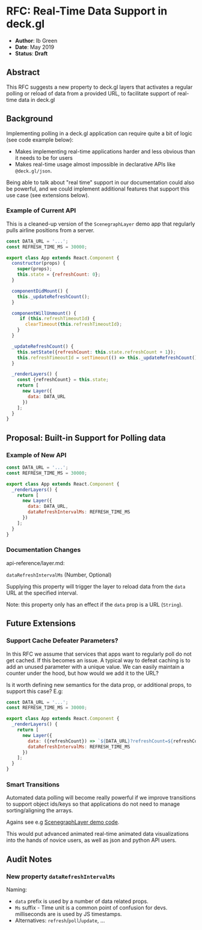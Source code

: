 # RFC: Real-Time Data Support in deck.gl

* **Author**: Ib Green
* **Date**: May 2019
* **Status**: **Draft**

## Abstract

This RFC suggests a new property to deck.gl layers that activates a regular polling or reload of data from a provided URL, to facilitate support of real-time data in deck.gl

## Background

Implementing polling in a deck.gl application can require quite a bit of logic (see code example below):
- Makes implementing real-time applications harder and less obvious than it needs to be for users
- Makes real-time usage almost impossible in declarative APIs like `@deck.gl/json`.

Being able to talk about "real time" support in our documentation could also be powerful, and we could implement additional features that support this use case (see extensions below).

### Example of Current API

This is a cleaned-up version of the `ScenegraphLayer` demo app that regularly pulls airline positions from a server.

```js
const DATA_URL = '...';
const REFRESH_TIME_MS = 30000;

export class App extends React.Component {
  constructor(props) {
    super(props);
    this.state = {refreshCount: 0};
  }

  componentDidMount() {
    this._updateRefreshCount();
  }

  componentWillUnmount() {
     if (this.refreshTimeoutId) {
       clearTimeout(this.refreshTimeoutId);
    }
  }

  _updateRefreshCount() {
    this.setState({refreshCount: this.state.refreshCount + 1});
    this.refreshTimeoutId = setTimeout(() => this._updateRefreshCount(), REFRESH_TIME_MS);
  }

  _renderLayers() {
    const {refreshCount} = this.state;
    return [
      new Layer({
        data: DATA_URL
      })
    ];
  }
}
```

## Proposal: Built-in Support for Polling data

### Example of New API

```js
const DATA_URL = '...';
const REFRESH_TIME_MS = 30000;

export class App extends React.Component {
  _renderLayers() {
    return [
      new Layer({
        data: DATA_URL,
        dataRefreshIntervalMs: REFRESH_TIME_MS
      })
    ];
  }
}
```

### Documentation Changes

api-reference/layer.md:

`dataRefreshIntervalMs` (Number, Optional)

Supplying this property will trigger the layer to reload data from the `data` URL at the specified interval.

Note: this property only has an effect if the `data` prop is a URL (`String`).

## Future Extensions

### Support Cache Defeater Parameters?

In this RFC we assume that services that apps want to regularly poll do not get cached. If this becomes an issue. A typical way to defeat caching is to add an unused parameter with a unique value. We can easily maintain a counter under the hood, but how would we add it to the URL?

Is it worth defining new semantics for the data prop, or additional props, to support this case? E.g:

```js
const DATA_URL = '...';
const REFRESH_TIME_MS = 30000;

export class App extends React.Component {
  _renderLayers() {
    return [
      new Layer({
        data: ({refreshCount}) => `${DATA_URL}?refreshCount=${refreshCount}`,
        dataRefreshIntervalMs: REFRESH_TIME_MS
      })
    ];
  }
}
```

### Smart Transitions

Automated data polling will become really powerful if we improve transitions to support object ids/keys so that applications do not need to manage sorting/aligning the arrays.

Agains see e.g [ScenegraphLayer demo code](https://github.com/uber/deck.gl/blob/master/examples/website/scenegraph-layer/app.js#L64).

This would put advanced animated real-time animated data visualizations into the hands of novice users, as well as json and python API users.

## Audit Notes

### New property `dataRefreshIntervalMs`

Naming:
- `data` prefix is used by a number of data related props.
- `Ms` suffix - Time unit is a common point of confusion for devs. milliseconds are is used by JS timestamps.
- Alternatives: `refresh`/`poll`/`update`, ...
